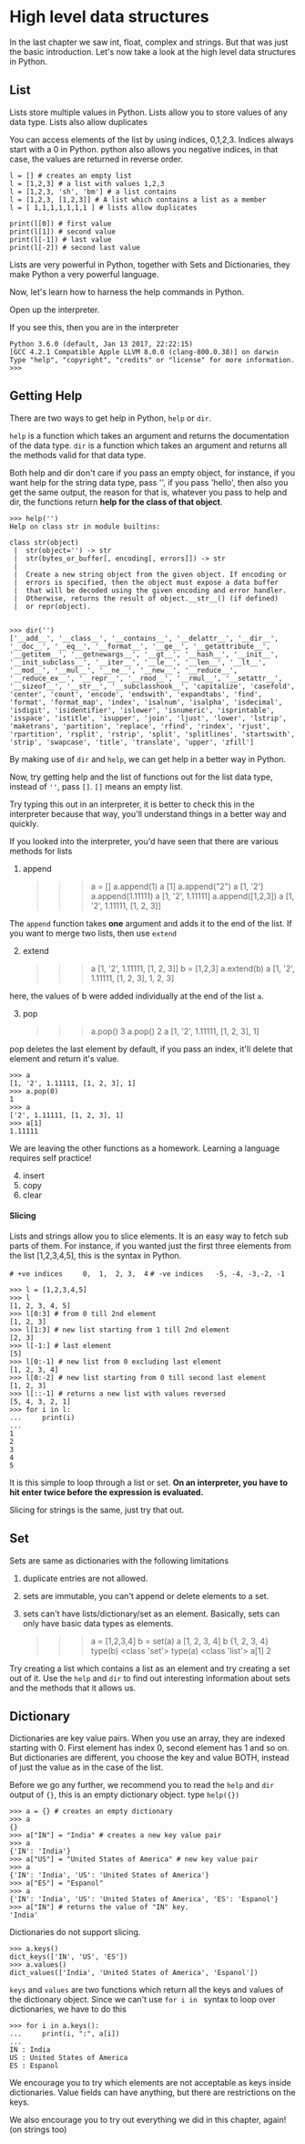 # High level data structures

In the last chapter we saw int, float, complex and strings. But that was just the basic introduction. Let's now take a look at the high level data structures in Python.

## List

Lists store multiple values in Python. Lists allow you to store values of any data type. Lists also allow duplicates

You can access elements of the list by using indices, 0,1,2,3. Indices always start with a 0 in Python. python also allows you negative indices, in that case, the values are returned in reverse order.


	l = [] # creates an empty list
	l = [1,2,3] # a list with values 1,2,3
	l = [1,2,3, 'sh', 'bm'] # a list contains 
	l = [1,2,3, [1,2,3]] # A list which contains a list as a member
	l = [ 1,1,1,1,1,1,1 ] # lists allow duplicates

	print(l[0]) # first value
	print(l[1]) # second value
	print(l[-1]) # last value
	print(l[-2]) # second last value

Lists are very powerful in Python, together with Sets and Dictionaries, they make Python a very powerful language.

Now, let's learn how to harness the help commands in Python.

Open up the interpreter.

If you see this, then you are in the interpreter

	Python 3.6.0 (default, Jan 13 2017, 22:22:15)
	[GCC 4.2.1 Compatible Apple LLVM 8.0.0 (clang-800.0.38)] on darwin
	Type "help", "copyright", "credits" or "license" for more information.
	>>>

## Getting Help

There are two ways to get help in Python, `help` or `dir`.

`help` is a function which takes an argument and returns the documentation of the data type.
`dir` is a function which takes an argument and returns all the methods valid for that data type.

Both help and dir don't care if you pass an empty object, for instance, if you want help for the string data type, pass '', if you pass 'hello', then also you get the same output, the reason for that is, whatever you pass to help and dir, the functions return **help for the class of that object**.

	>>> help('')
	Help on class str in module builtins:

	class str(object)
	 |  str(object='') -> str
	 |  str(bytes_or_buffer[, encoding[, errors]]) -> str
	 |
	 |  Create a new string object from the given object. If encoding or
	 |  errors is specified, then the object must expose a data buffer
	 |  that will be decoded using the given encoding and error handler.
	 |  Otherwise, returns the result of object.__str__() (if defined)
	 |  or repr(object).

	
	>>> dir('')
	['__add__', '__class__', '__contains__', '__delattr__', '__dir__', '__doc__', '__eq__', '__format__', '__ge__', '__getattribute__', '__getitem__', '__getnewargs__', '__gt__', '__hash__', '__init__', '__init_subclass__', '__iter__', '__le__', '__len__', '__lt__', '__mod__', '__mul__', '__ne__', '__new__', '__reduce__', '__reduce_ex__', '__repr__', '__rmod__', '__rmul__', '__setattr__', '__sizeof__', '__str__', '__subclasshook__', 'capitalize', 'casefold', 'center', 'count', 'encode', 'endswith', 'expandtabs', 'find', 'format', 'format_map', 'index', 'isalnum', 'isalpha', 'isdecimal', 'isdigit', 'isidentifier', 'islower', 'isnumeric', 'isprintable', 'isspace', 'istitle', 'isupper', 'join', 'ljust', 'lower', 'lstrip', 'maketrans', 'partition', 'replace', 'rfind', 'rindex', 'rjust', 'rpartition', 'rsplit', 'rstrip', 'split', 'splitlines', 'startswith', 'strip', 'swapcase', 'title', 'translate', 'upper', 'zfill']

By making use of `dir` and `help`, we can get help in a better way in Python.

Now, try getting help and the list of functions out for the list data type, instead of `''`, pass `[]`. `[]` means an empty list.

Try typing this out in an interpreter, it is better to check this in the interpreter because that way, you'll understand things  in a better way and quickly.

If you looked into the interpreter, you'd have seen that there are various methods for lists

1. append

	>>> a = []
	>>> a.append(1)
	>>> a
	[1]
	>>> a.append("2")
	>>> a
	[1, '2']
	>>> a.append(1.11111)
	>>> a
	[1, '2', 1.11111]
	>>> a.append([1,2,3])
	>>> a
	[1, '2', 1.11111, [1, 2, 3]]
	
The `append` function takes **one** argument and adds it to the end of the list. If you want to merge two lists, then use `extend`

2. extend
	
	>>> a
	[1, '2', 1.11111, [1, 2, 3]]
	>>> b = [1,2,3]
	>>> a.extend(b)
	>>> a
	[1, '2', 1.11111, [1, 2, 3], 1, 2, 3]

here, the values of b were added individually at the end of the list `a`.

3. pop

	>>> a.pop()
	3
	>>> a.pop()
	2
	>>> a
	[1, '2', 1.11111, [1, 2, 3], 1]

pop deletes the last element by default, if you pass an index, it'll delete that element and return it's value.

	>>> a
	[1, '2', 1.11111, [1, 2, 3], 1]
	>>> a.pop(0)
	1
	>>> a
	['2', 1.11111, [1, 2, 3], 1]
	>>> a[1]
	1.11111


We are leaving the other functions as a homework. Learning a language requires self practice!

4. insert
5. copy
6. clear

#### Slicing

Lists and strings allow you to slice elements. It is an easy way to fetch sub parts of them. For instance, if you wanted just the first three elements from the list [1,2,3,4,5], this is the syntax in Python.

`# +ve indices     0,  1,  2, 3,  4`
`# -ve indices	 -5, -4, -3,-2, -1`

	>>> l = [1,2,3,4,5]
	>>> l
	[1, 2, 3, 4, 5]
	>>> l[0:3] # from 0 till 2nd element
	[1, 2, 3]
	>>> l[1:3] # new list starting from 1 till 2nd element
	[2, 3]
	>>> l[-1:] # last element
	[5]
	>>> l[0:-1] # new list from 0 excluding last element
	[1, 2, 3, 4]
	>>> l[0:-2] # new list starting from 0 till second last element
	[1, 2, 3]
	>>> l[::-1] # returns a new list with values reversed
	[5, 4, 3, 2, 1]
	>>> for i in l:
	...     print(i)
	...
	1
	2
	3
	4
	5

It is this simple to loop through a list or set. **On an interpreter, you have to hit enter twice before the expression is evaluated.**

Slicing for strings is the same, just try that out.

## Set

Sets are same as dictionaries with the following limitations

1. duplicate entries are not allowed.
2. sets are immutable, you can't append or delete elements to a set.
3. sets can't have lists/dictionary/set as an element. Basically, sets can only have basic data types as elements.

	>>> a = [1,2,3,4]
	>>> b = set(a)
	>>> a
	[1, 2, 3, 4]
	>>> b
	{1, 2, 3, 4}
	>>> type(b)
	<class 'set'>
	>>> type(a)
	<class 'list'>
	>>> a[1]
	2

Try creating a list which contains a list as an element and try creating a set out of it.
Use the `help` and `dir` to find out interesting information about sets and the methods that it allows us.	

## Dictionary

Dictionaries are key value pairs. When you use an array, they are indexed starting with 0. First element has index 0, second element has 1 and so on. But dictionaries are different, you choose the key and value BOTH, instead of just the value as in the case of the list.

Before we go any further, we recommend you to read the `help` and `dir` output of `{}`, this is an empty dictionary object. type `help({})`

	>>> a = {} # creates an empty dictionary
	>>> a
	{}
	>>> a["IN"] = "India" # creates a new key value pair
	>>> a
	{'IN': 'India'}
	>>> a["US"] = "United States of America" # new key value pair
	>>> a
	{'IN': 'India', 'US': 'United States of America'}
	>>> a["ES"] = "Espanol"
	>>> a
	{'IN': 'India', 'US': 'United States of America', 'ES': 'Espanol'}
	>>> a["IN"] # returns the value of "IN" key.
	'India'

Dictionaries do not support slicing.

	>>> a.keys()
	dict_keys(['IN', 'US', 'ES'])
	>>> a.values()
	dict_values(['India', 'United States of America', 'Espanol'])

`keys` and `values` are two functions which return all the keys and values of the dictionary object. Since we can't use `for i in ` syntax to loop over dictionaries, we have to do this

	>>> for i in a.keys():
	...     print(i, ":", a[i])
	...
	IN : India
	US : United States of America
	ES : Espanol

We encourage you to try which elements are not acceptable as keys inside dictionaries. Value fields can have anything, but there are restrictions on the keys.

We also encourage you to try out everything we did in this chapter, again! (on strings too)
